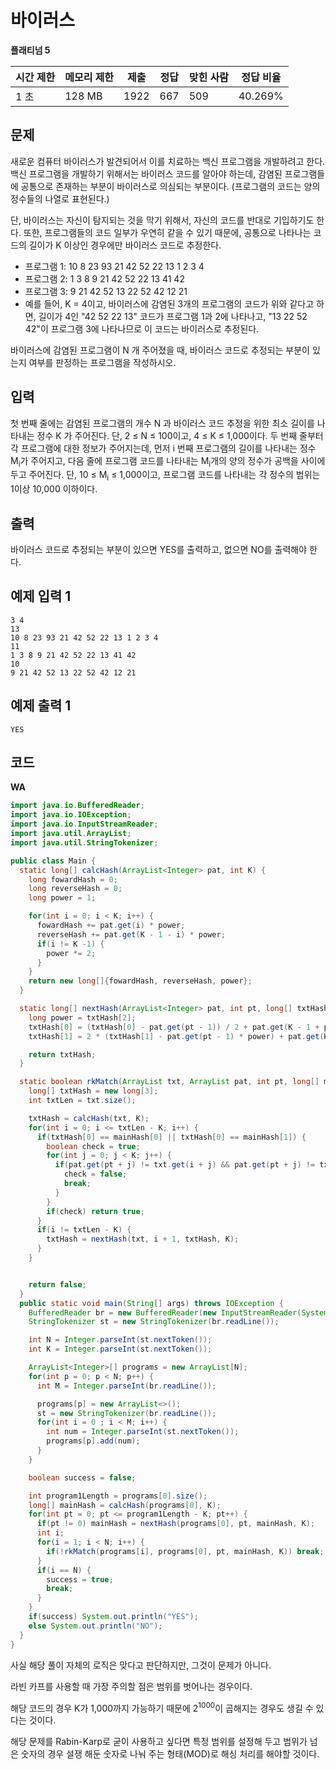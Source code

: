# 바이러스

**플래티넘 5**

|시간 제한|	메모리 제한	|제출|	정답	|맞힌 사람|	정답 비율|
|---|---|---|---|---|---|
|1 초	|128 MB|	1922|	667|	509|	40.269%|

## 문제

새로운 컴퓨터 바이러스가 발견되어서 이를 치료하는 백신 프로그램을 개발하려고 한다. 백신 프로그램을 개발하기 위해서는 바이러스 코드를 알아야 하는데, 감염된 프로그램들에 공통으로 존재하는 부분이 바이러스로 의심되는 부분이다. (프로그램의 코드는 양의 정수들의 나열로 표현된다.)

단, 바이러스는 자신이 탐지되는 것을 막기 위해서, 자신의 코드를 반대로 기입하기도 한다. 또한, 프로그램들의 코드 일부가 우연히 같을 수 있기 때문에, 공통으로 나타나는 코드의 길이가 K 이상인 경우에만 바이러스 코드로 추정한다.

- 프로그램 1: 10 8 23 93 21 42 52 22 13 1 2 3 4
- 프로그램 2: 1 3 8 9 21 42 52 22 13 41 42
- 프로그램 3: 9 21 42 52 13 22 52 42 12 21
- 예를 들어, K = 4이고, 바이러스에 감염된 3개의 프로그램의 코드가 위와 같다고 하면, 길이가 4인 "42 52 22 13" 코드가 프로그램 1과 2에 나타나고, "13 22 52 42"이 프로그램 3에 나타나므로 이 코드는 바이러스로 추정된다.

바이러스에 감염된 프로그램이 N 개 주어졌을 때, 바이러스 코드로 추정되는 부분이 있는지 여부를 판정하는 프로그램을 작성하시오.

## 입력 

첫 번째 줄에는 감염된 프로그램의 개수 N 과 바이러스 코드 추정을 위한 최소 길이를 나타내는 정수 K 가 주어진다. 단, 2 ≤ N ≤ 100이고, 4 ≤ K ≤ 1,000이다. 두 번째 줄부터 각 프로그램에 대한 정보가 주어지는데, 먼저 i 번째 프로그램의 길이를 나타내는 정수 M<sub>i</sub>가 주어지고, 다음 줄에 프로그램 코드를 나타내는 M<sub>i</sub>개의 양의 정수가 공백을 사이에 두고 주어진다. 단, 10 ≤ M<sub>i</sub> ≤ 1,000이고, 프로그램 코드를 나타내는 각 정수의 범위는 1이상 10,000 이하이다.

## 출력 

바이러스 코드로 추정되는 부분이 있으면 YES를 출력하고, 없으면 NO를 출력해야 한다.

## 예제 입력 1

```
3 4
13
10 8 23 93 21 42 52 22 13 1 2 3 4
11
1 3 8 9 21 42 52 22 13 41 42
10
9 21 42 52 13 22 52 42 12 21
```

## 예제 출력 1

```
YES
```

## 코드

**WA**

```java
import java.io.BufferedReader;
import java.io.IOException;
import java.io.InputStreamReader;
import java.util.ArrayList;
import java.util.StringTokenizer;

public class Main {
  static long[] calcHash(ArrayList<Integer> pat, int K) {
    long fowardHash = 0;
    long reverseHash = 0;
    long power = 1;

    for(int i = 0; i < K; i++) {
      fowardHash += pat.get(i) * power;
      reverseHash += pat.get(K - 1 - i) * power;
      if(i != K -1) {
        power *= 2;
      }
    }
    return new long[]{fowardHash, reverseHash, power};
  }

  static long[] nextHash(ArrayList<Integer> pat, int pt, long[] txtHash, int K) {
    long power = txtHash[2];
    txtHash[0] = (txtHash[0] - pat.get(pt - 1)) / 2 + pat.get(K - 1 + pt) * power;
    txtHash[1] = 2 * (txtHash[1] - pat.get(pt - 1) * power) + pat.get(K - 1 + pt);

    return txtHash;
  }

  static boolean rkMatch(ArrayList txt, ArrayList pat, int pt, long[] mainHash, int K) {
    long[] txtHash = new long[3];
    int txtLen = txt.size();

    txtHash = calcHash(txt, K);
    for(int i = 0; i <= txtLen - K; i++) {
      if(txtHash[0] == mainHash[0] || txtHash[0] == mainHash[1]) {
        boolean check = true;
        for(int j = 0; j < K; j++) {
          if(pat.get(pt + j) != txt.get(i + j) && pat.get(pt + j) != txt.get(i + K - 1 - j)) {
            check = false;
            break;
          }
        }
        if(check) return true;
      }
      if(i != txtLen - K) {
        txtHash = nextHash(txt, i + 1, txtHash, K);
      }
    }


    return false;
  }
  public static void main(String[] args) throws IOException {
    BufferedReader br = new BufferedReader(new InputStreamReader(System.in));
    StringTokenizer st = new StringTokenizer(br.readLine());

    int N = Integer.parseInt(st.nextToken());
    int K = Integer.parseInt(st.nextToken());

    ArrayList<Integer>[] programs = new ArrayList[N];
    for(int p = 0; p < N; p++) {
      int M = Integer.parseInt(br.readLine());

      programs[p] = new ArrayList<>();
      st = new StringTokenizer(br.readLine());
      for(int i = 0 ; i < M; i++) {
        int num = Integer.parseInt(st.nextToken());
        programs[p].add(num);
      }
    }

    boolean success = false;

    int program1Length = programs[0].size();
    long[] mainHash = calcHash(programs[0], K);
    for(int pt = 0; pt <= program1Length - K; pt++) {
      if(pt != 0) mainHash = nextHash(programs[0], pt, mainHash, K);
      int i;
      for(i = 1; i < N; i++) {
        if(!rkMatch(programs[i], programs[0], pt, mainHash, K)) break;
      }
      if(i == N) {
        success = true;
        break;
      }
    }
    if(success) System.out.println("YES");
    else System.out.println("NO");
  }
}
```

사실 해당 풀이 자체의 로직은 맞다고 판단하지만, 그것이 문제가 아니다. 

라빈 카프를 사용할 때 가장 주의할 점은 범위를 벗어나는 경우이다.

해당 코드의 경우 K가 1,000까지 가능하기 때문에 2<sup>1000</sup>이 곱해지는 경우도 생길 수 있다는 것이다.

해당 문제를 Rabin-Karp로 굳이 사용하고 싶다면 특정 범위를 설정해 두고 범위가 넘은 숫자의 경우 설쟁 해둔 숫자로 나눠 주는 형태(MOD)로 해싱 처리를 해야할 것이다.